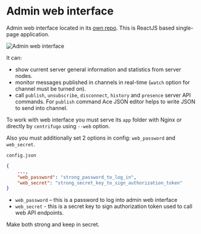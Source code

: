 # Admin web interface

Admin web interface located in its [own repo](https://github.com/centrifugal/web). This
is ReactJS based single-page application.

![Admin web interface](https://raw.githubusercontent.com/centrifugal/documentation/master/assets/images/web.gif)

It can:

* show current server general information and statistics from server nodes.
* monitor messages published in channels in real-time (`watch` option for channel must be turned on).
* call `publish`, `unsubscribe`, `disconnect`, `history` and `presence` server API commands. For
    `publish` command Ace JSON editor helps to write JSON to send into channel.

To work with web interface you must serve its `app` folder with Nginx or directly
by `centrifugo` using `--web` option.

Also you must additionally set 2 options in config: `web_password` and `web_secret`.

`config.json`

```json
{
    ...,
    "web_password": "strong_password_to_log_in",
    "web_secret": "strong_secret_key_to_sign_authorization_token"
}
```

* `web_password` – this is a password to log into admin web interface
* `web_secret` - this is a secret key to sign authorization token used to call web API endpoints.

Make both strong and keep in secret.
